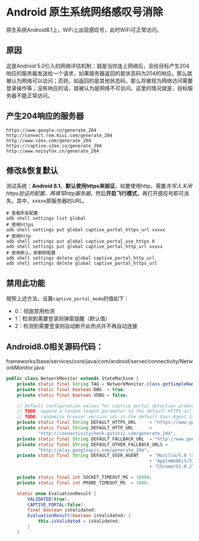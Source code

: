# Android 原生系统网络感叹号消除

原生系统Android8.1上，WiFi上出现感叹号，此时WiFi可正常访问。

## **原因**


这是Android 5.0引入的网络评估机制：就是当你连上网络后，会给目标产生204响应的服务器发送给一个请求，如果服务器返回的是状态码为204的响应，那么就被认为网络可以访问；否则，如返回的是其他状态码，那么将被视为网络访问需要登录操作等；没有响应的话，就被认为是网络不可访问。这里的情况就是，目标服务器不能正常访问。

## 产生204响应的服务器

```
https://www.google.cn/generate_204
http://connect.rom.miui.com/generate_204
http://www.v2ex.com/generate_204
https://captive.v2ex.co/generate_204
http://www.noisyfox.cn/generate_204

```


## 修改&恢复默认

测试系统：**Android 8.1**。**默认使用https来验证**，如要使用http，需要*先写入关闭https验证的配置，再填写http服务器*。然后**开启飞行模式**，再打开感叹号即可消失。其中，xxxxx即服务器的URL。

```
# 查看所有配置
adb shell settings list global
# 使用https
adb shell settings put global captive_portal_https_url xxxxx
# 使用http
adb shell settings put global captive_portal_use_https 0
adb shell settings put global captive_portal_http_url xxxxx
# 使用默认，即删除配置
adb shell settings delete global captive_portal_http_url
adb shell settings delete global captive_portal_https_url
```



## 禁用此功能

按照上述方法，设置`captive_portal_mode`的值如下：

- 0：彻底禁用检测
- 1：检测到需要登录则弹窗提醒（默认值）
- 2：检测到需要登录则自动断开此热点并不再自动连接

## Android8.0相关源码代码：

frameworks/base/services/core/java/com/android/server/connectivity/NetworkMonitor.java

``` java
public class NetworkMonitor extends StateMachine {
    private static final String TAG = NetworkMonitor.class.getSimpleName();
    private static final boolean DBG  = true;
    private static final boolean VDBG = false;

    // Default configuration values for captive portal detection probes.
    // TODO: append a random length parameter to the default HTTPS url.
    // TODO: randomize browser version ids in the default User-Agent String.
    private static final String DEFAULT_HTTPS_URL     = "https://www.google.com/generate_204";
    private static final String DEFAULT_HTTP_URL      =
            "http://connectivitycheck.gstatic.com/generate_204";
    private static final String DEFAULT_FALLBACK_URL  = "http://www.google.com/gen_204";
    private static final String DEFAULT_OTHER_FALLBACK_URLS =
            "http://play.googleapis.com/generate_204";
    private static final String DEFAULT_USER_AGENT    = "Mozilla/5.0 (X11; Linux x86_64) "
                                                      + "AppleWebKit/537.36 (KHTML, like Gecko) "
                                                      + "Chrome/52.0.2743.82 Safari/537.36";

    private static final int SOCKET_TIMEOUT_MS = 10000;
    private static final int PROBE_TIMEOUT_MS  = 3000;

    static enum EvaluationResult {
        VALIDATED(true),
        CAPTIVE_PORTAL(false);
        final boolean isValidated;
        EvaluationResult(boolean isValidated) {
            this.isValidated = isValidated;
        }
    }
```
